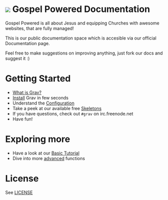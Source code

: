 # ![](https://avatars1.githubusercontent.com/u/8237355?v=2&s=50) Gospel Powered Documentation

Gospel Powered is all about Jesus and equipping Churches with awesome websites, that are fully managed! 

This is our public documentation space which is accesible via our official Documentation page. 

Feel free to make suggestions on improving anything, just fork our docs and suggest it :)

# Getting Started

* [What is Grav?](http://learn.getgrav.org/basics/what-is-grav)
* [Install](http://learn.getgrav.org/basics/installation) Grav in few seconds
* Understand the [Configuration](http://learn.getgrav.org/basics/grav-configuration)
* Take a peek at our available free [Skeletons](http://getgrav.org/downloads/skeletons#extras)
* If you have questions, check out `#grav` on irc.freenode.net
* Have fun!

# Exploring more

* Have a look at our [Basic Tutorial](http://learn.getgrav.org/basics/basic-tutorial)
* Dive into more [advanced](http://learn.getgrav.org/advanced) functions

# License

See [LICENSE](LICENSE)


[gitflow-model]: http://nvie.com/posts/a-successful-git-branching-model/
[gitflow-extensions]: https://github.com/nvie/gitflow
